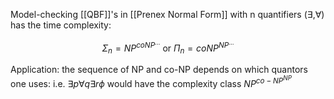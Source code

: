 Model-checking [[QBF]]'s in [[Prenex Normal Form]] with n quantifiers ($\exists,\forall$) has the time complexity:

$$\Sigma_n=NP^{coNP^{...}} \text{ or } \Pi_n=coNP^{NP^{...}}$$

Application: the sequence of NP and co-NP depends on which quantors one uses: i.e. $\exists p \forall q \exists r \phi$ would have the complexity class $NP^{co-NP^{NP}}$